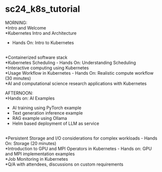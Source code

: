 # sc24_k8s_tutorial
MORNING:
<br>
*Intro and Welcome 
<br>
*Kubernetes Intro and Architecture
  - Hands On: Intro to Kubernetes
<br>
*Containerized software stack
<br>
*Kubernetes Scheduling
  - Hands On: Understanding Scheduling
<br>
*Interactive computing using Kubernetes
<br>
*Usage Workflow in Kubernetes
  - Hands On: Realistic compute workflow (30 minutes)
<br>
*AI and computational science research applications with Kubernetes

AFTERNOON:
<br>
*Hands on: AI Examples
  - AI training using PyTorch example
  - Text generation inference example
  - RAG example using Ollama
  - Helm based deployment of LLM as service
<br>
*Persistent Storage and I/O considerations for complex workloads
  - Hands On: Storage (20 minutes)
<br>
*Introduction to GPU and MPI Operators in Kubernetes 
  - Hands on: GPU and MPI implementation examples
<br>
*Job Monitoring in Kubernetes
<br>
*Q/A with attendees, discussions on custom requirements
